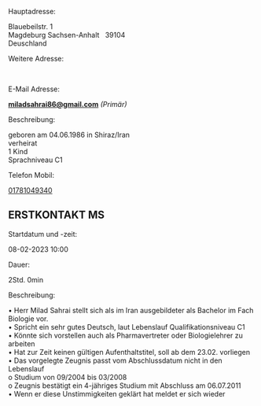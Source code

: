 Hauptadresse:

Blauebeilstr. 1  
Magdeburg Sachsen-Anhalt   39104  
Deuschland

Weitere Adresse:

  
    

E-Mail Adresse:

**[miladsahrai86@gmail.com](mailto:miladsahrai86@gmail.com)** _(Primär)‎_

Beschreibung:

geboren am 04.06.1986 in Shiraz/Iran  
verheirat  
1 Kind  
Sprachniveau C1


Telefon Mobil:

[01781049340](tel:01781049340)

## ERSTKONTAKT MS

Startdatum und -zeit:

08-02-2023 10:00

Dauer:

2Std. 0min

Beschreibung:

• Herr Milad Sahrai stellt sich als im Iran ausgebildeter als Bachelor im Fach Biologie vor.  
• Spricht ein sehr gutes Deutsch, laut Lebenslauf Qualifikationsniveau C1  
• Könnte sich vorstellen auch als Pharmavertreter oder Biologielehrer zu arbeiten  
• Hat zur Zeit keinen gültigen Aufenthaltstitel, soll ab dem 23.02. vorliegen  
• Das vorgelegte Zeugnis passt vom Abschlussdatum nicht in den Lebenslauf  
o Studium von 09/2004 bis 03/2008  
o Zeugnis bestätigt ein 4-jähriges Studium mit Abschluss am 06.07.2011  
• Wenn er diese Unstimmigkeiten geklärt hat meldet er sich wieder